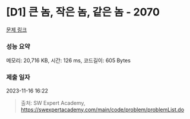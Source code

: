# [D1] 큰 놈, 작은 놈, 같은 놈 - 2070 

[문제 링크](https://swexpertacademy.com/main/code/problem/problemDetail.do?contestProbId=AV5QQ6qqA40DFAUq) 

### 성능 요약

메모리: 20,716 KB, 시간: 126 ms, 코드길이: 605 Bytes

### 제출 일자

2023-11-16 16:22



> 출처: SW Expert Academy, https://swexpertacademy.com/main/code/problem/problemList.do